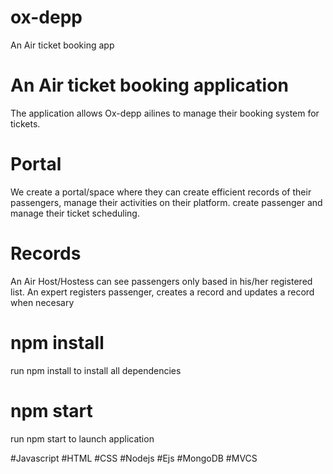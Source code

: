 # ox-depp
An Air ticket booking app
# An Air ticket booking application

The application allows Ox-depp ailines to manage their booking system for tickets.

# Portal

We create a portal/space where they can create efficient records of their passengers,
manage their activities on their platform. 
create passenger and manage their ticket scheduling.

# Records

An Air Host/Hostess can see passengers only based in his/her registered list. An expert registers passenger, creates a record and updates a record when necesary

# npm install

run npm install to install all dependencies

# npm start

run npm start to launch application

#Javascript
#HTML
#CSS
#Nodejs
#Ejs
#MongoDB
#MVCS
